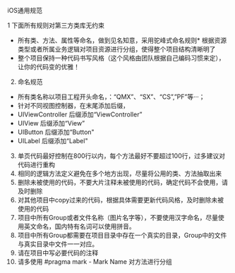 iOS通用规范

1 下面所有规则对第三方类库无约束        
* 所有类、方法、属性等命名，做到见名知意，采用驼峰式命名规则* 根据资源类型或者所属业务逻辑对项目资源进行分组，使得整个项目结构清晰明了 
* 整个项目保持一种代码书写风格（这个风格由团队根据自己编码习惯来定），让你的代码变的优雅！
2. 命名规范   
* 所有类名称以项目工程开头命名，：“QMX”、“SX”、“CS”,”PF”等···； 
* 针对不同视图控制器，在末尾添加后缀，   
* UIViewController  后缀添加“ViewController” 
* UIView 后缀添加“View”     
* UIButton 后缀添加“Button" 
* UILabel 后缀添加“Label"
3. 单页代码最好控制在800行以内，每个方法最好不要超过100行，过多建议对代码进行重构
4. 相同的逻辑方法定义避免在多个地方出现，尽量将公用的类、方法抽取出来
5. 删除未被使用的代码，不要大片注释未被使用的代码，确定代码不会使用，请及时删除
6. 对其他项目中copy过来的代码，根据具体需要更新代码风格，及时删除未被使用的代码
7. 项目中所有Group或者文件名称（图片名字等），不要使用汉字命名，尽量使用英文命名，国内特有名词可以使用拼音。
8. 项目中所有Group都需要在项目目录中存在一个真实的目录，Group中的文件与真实目录中文件一一对应。
9. 请在项目中写必要代码的注释
10. 请多使用 #pragma
mark - Mark Name 对方法进行分组 